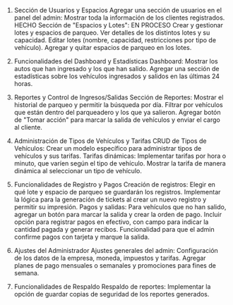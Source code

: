 1. Sección de Usuarios y Espacios
Agregar una sección de usuarios en el panel del admin: Mostrar toda la información de los clientes registrados. HECHO
Sección de "Espacios y Lotes": EN PROCESO
Crear y gestionar lotes y espacios de parqueo.
Ver detalles de los distintos lotes y su capacidad.
Editar lotes (nombre, capacidad, restricciones por tipo de vehículo).
Agregar y quitar espacios de parqueo en los lotes.

2. Funcionalidades del Dashboard y Estadísticas
Dashboard:
Mostrar los autos que han ingresado y los que han salido.
Agregar una sección de estadísticas sobre los vehículos ingresados y salidos en las últimas 24 horas.

3. Reportes y Control de Ingresos/Salidas
Sección de Reportes:
Mostrar el historial de parqueo y permitir la búsqueda por día.
Filtrar por vehículos que están dentro del parqueadero y los que ya salieron.
Agregar botón de "Tomar acción" para marcar la salida de vehículos y enviar el cargo al cliente.

4. Administración de Tipos de Vehículos y Tarifas
CRUD de Tipos de Vehículos: Crear un modelo específico para administrar tipos de vehículos y sus tarifas.
Tarifas dinámicas:
Implementar tarifas por hora o minuto, que varíen según el tipo de vehículo.
Mostrar la tarifa de manera dinámica al seleccionar un tipo de vehículo.

5. Funcionalidades de Registro y Pagos
Creación de registros:
Elegir en qué lote y espacio de parqueo se guardarán los registros.
Implementar la lógica para la generación de tickets al crear un nuevo registro y permitir su impresión.
Pagos y salidas:
Para vehículos que no han salido, agregar un botón para marcar la salida y crear la orden de pago.
Incluir opción para registrar pagos en efectivo, con campo para indicar la cantidad pagada y generar recibos.
Funcionalidad para que el admin confirme pagos con tarjeta y marque la salida.

6. Ajustes del Administrador
Ajustes generales del admin:
Configuración de los datos de la empresa, moneda, impuestos y tarifas.
Agregar planes de pago mensuales o semanales y promociones para fines de semana.

7. Funcionalidades de Respaldo
Respaldo de reportes: Implementar la opción de guardar copias de seguridad de los reportes generados.